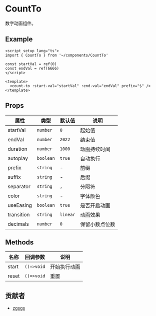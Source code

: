# CountTo

数字动画组件。

## Example

``` vue
<script setup lang="ts">
import { CountTo } from '~/components/CountTo'

const startVal = ref(0)
const endVal = ref(6666)
</script>

<template>
  <count-to :start-val="startVal" :end-val="endVal" prefix="$" />
</template>
```

## Props

| 属性       | 类型       | 默认值    | 说明         |
| ---------- | --------- | -------- | ----------- |
| startVal   | `number`  | `0`      | 起始值       |
| endVal     | `number`  | `2022`   | 结束值       |
| duration   | `number`  | `1000`   | 动画持续时间  |
| autoplay   | `boolean` | `true`   | 自动执行     |
| prefix     | `string`  | -        | 前缀         |
| suffix     | `string`  | -        | 后缀         |
| separator  | `string`  | `,`      | 分隔符       |
| color      | `string`  | -        | 字体颜色     |
| useEasing  | `boolean` | `true`   | 是否开启动画  |
| transition | `string`  | `linear` | 动画效果      |
| decimals   | `number`  | `0`      | 保留小数点位数 |

## Methods

| 名称  | 回调参数     | 说明         |
| ----- | ---------- | ------------ |
| start | `()=>void` | 开始执行动画   |
| reset | `()=>void` | 重置         |

## 贡献者

- [zgsgs](https://github.com/zgsgs)
